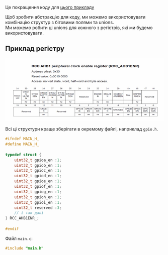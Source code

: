 Це покращення коду для [цього прикладу](../../Section%2020.%20Looping/136.%20LED%20toggle%20using%20software%20delay/summary.md)

Щоб зробити абстракцію для коду, ми можемо використовувати комбінацію структур з бітовими полями та unions.  
Ми можемо робити ці unions для кожного з регістрів, які ми будемо використовувати.  

## Приклад регістру
![alt text](image.png)  

Всі ці структури краще зберігати в окремому файлі, наприклад `gpio.h`.

```c
#ifndef MAIN_H_
#define MAIN_H_

typedef struct {
    uint32_t gpioa_en :1;
    uint32_t gpiob_en :1;
    uint32_t gpioc_en :1;
    uint32_t gpiod_en :1;
    uint32_t gpioe_en :1;
    uint32_t gpiof_en :1;
    uint32_t gpiog_en :1;
    uint32_t gpioh_en :1;
    uint32_t gpioi_en :1;
    uint32_t reserved :3;
    // і так далі
} RCC_AHB1ENR_;

#endif
```

Файл `main.c`:
```c
#include "main.h"


```